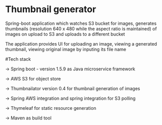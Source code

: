 # Thumbnail generator

Spring-boot application which watches S3 bucket for images, generates thumbnails (resolution 640 x 480 while the aspect ratio is maintained) of images on upload to S3 and uploads to a different bucket

The application provides UI for uploading an image, viewing a generated thumbnail, viewing original image by inputing its file name

#Tech stack

-> Spring boot - version 1.5.9 as Java microservice framework

-> AWS S3 for object store

-> Thumbnailator version 0.4 for thumbnail generation of images

-> Spring AWS integration and spring integration for S3 polling

-> Thymeleaf for static resource generation

-> Maven as build tool